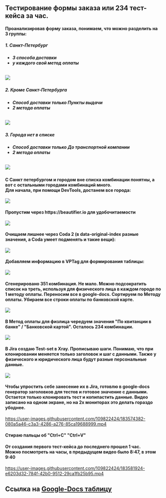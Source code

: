 <h2>Тестирование формы заказа или 234 тест-кейса за час.</h2>

<h4>Проанализировав форму заказа, понимаем, что можно разделить на 3 группы:</h4>
<h5>1. Санкт-Петербург<h5>
  <ul>
    <li>3 способа доставки</li>
    <li>у каждого свой метод оплаты</li>
  </ul>
  <br/ >
<img src="https://user-images.githubusercontent.com/109822424/183428167-e0197740-6587-45bc-b19a-df52ae0c453c.png" />
  
<h5>2. Кроме Санкт-Петербурга<h5>
  <ul>
    <li>Способ доставки только Пункты выдачи</li>
    <li>2 метода оплаты</li>
  </ul>
  <br/ >
<img src="https://user-images.githubusercontent.com/109822424/183428153-10919a15-b969-46c0-8e11-18e01be0be66.png" />
  
  <h5>3. Города нет в списке<h5>
  <ul>
    <li>Способ доставки только До транспортной компании</li>
    <li>2 метода оплаты</li>
  </ul>
  <br/ >
<img src="https://user-images.githubusercontent.com/109822424/183429253-4c7f80df-9048-4557-a06c-d4bb93c75921.png" />
    
    
<h4>С Санкт петербургом и городом вне списка комбинации понятны, а вот с остальными городами комбинаций много. <br />Для начала, при помощи DevTools, достанем все города:</h4>
<img src="https://user-images.githubusercontent.com/109822424/183428156-89c3e18e-9f50-48cf-9f9d-03f6995ab7e2.png" />    
    
<h4>Пропустим через https://beautifier.io для удобочитаемости</h4>    
<img src="https://user-images.githubusercontent.com/109822424/183428161-54f252c8-014b-440a-8db0-6851ac29a1e8.png" />
    
<h4>Очищаем лишнее через Coda 2 (в data-original-index разные значения, а Coda умеет подменять и такие вещи):</h4>         
<img src="https://user-images.githubusercontent.com/109822424/183428164-66b139fd-d0fc-4af1-a920-c57cbce49e2a.png" />
    
<h4>Добавляем информацию в VPTag для формирования таблицы:</h4>      
<img src="https://user-images.githubusercontent.com/109822424/183571179-77793a12-fe7a-489b-8b0a-f5087da4d7fd.png" />

<h4>Сгенерировано 351 комбинация. Не мало. Можно подсократить список на треть, используя для физического лица в каждом городе по 1 методу оплаты. Переносим все в google-docs. Сортируем по Методу оплаты. Убираем все строки оплаты по банковской карте. </h4>
    
<img src="https://user-images.githubusercontent.com/109822424/183570861-6143a79b-0ba1-4a09-9959-bbfc251e4670.png" />
    
 <h4>В Метод оплаты для физлица чередуем значения "По квитанции в банке" / "Банковской картой". Осталось 234 комбинации.</h4>  
    
<img src="https://user-images.githubusercontent.com/109822424/183570915-f9f587ee-3eca-476f-9fcc-222feb635757.png" />
    
<h4>В Jira создаю Test-set в Xray. Прописываю шаги. Понимаю, что при клонировании меняется только заголовок и шаг с данными. Также у физического и юридического лица будут разные персональные данные. </h4>
<img src="https://user-images.githubusercontent.com/109822424/183573365-64975572-23e5-49d0-8aaf-9ce5b7cbc4c0.jpg" />

<h4>Чтобы упростить себе занесение их в Jira, готовлю в google-docs генератор заголовков для тестов и готовое значение с данными. Остается только клонировать тест и копипастить данные. Видео записано на одном экране, но на 2х мониторах это делать гораздо убоднее.</h4>

https://user-images.githubusercontent.com/109822424/183574382-080a5a46-c3a3-4286-a276-85ca19688999.mp4
    
<h4>Стираю пальцы об "Ctrl+C" "Ctrl+V"</h4> 
    
<h4>От создания первого тест-кейса до последнего прошел 1 час. <br />
Можно посмотреть на часы, в предыдущем видео было 8:47, в этом 9:40</h4>

https://user-images.githubusercontent.com/109822424/183581924-e6203d32-784f-42b0-9512-29ca1fb25b95.mp4
    
    
    
<h2>Ссылка на <a href="https://docs.google.com/spreadsheets/d/1ZwZIgC7T6C-eqRHe6fkmTg7f5sI73XItSmHHb_B4SbE/edit?usp=sharing">Google-Docs таблицу</a></h2>




    


    



  
